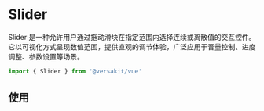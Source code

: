 # Slider

Slider 是一种允许用户通过拖动滑块在指定范围内选择连续或离散值的交互控件。它以可视化方式呈现数值范围，提供直观的调节体验，广泛应用于音量控制、进度调整、参数设置等场景。

```TypeScript
import { Slider } from '@versakit/vue'
```

## 使用

<demo vue="./example/index.vue" />
